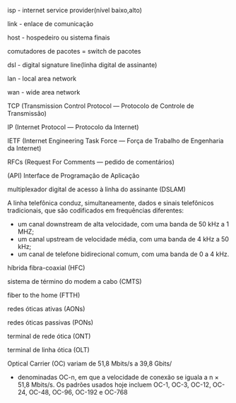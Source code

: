 isp - internet service provider(nível baixo,alto)

link - enlace de comunicação

host - hospedeiro ou sistema finais

comutadores de pacotes = switch de pacotes

dsl - digital signature line(linha digital de assinante)

lan - local area network

wan - wide area network

TCP (Transmission Control Protocol — Protocolo de Controle de Transmissão) 

IP (Internet Protocol — Protocolo da Internet)

IETF (Internet Engineering Task Force — Força
de Trabalho de Engenharia da Internet)

RFCs (Request For Comments — pedido de comentários)

(API) Interface de Programação de Aplicação 

multiplexador digital de acesso à linha do assinante (DSLAM)

A linha telefônica conduz, simultaneamente, dados e sinais telefônicos tradicionais, que são codificados em
frequências diferentes:
 -	 um canal downstream de alta velocidade, com uma banda de 50 kHz a 1 MHZ;
 -	 um canal upstream de velocidade média, com uma banda de 4 kHz a 50 kHz;
 -	 um canal de telefone bidirecional comum, com uma banda de 0 a 4 kHz.

híbrida fibra-coaxial (HFC)

sistema de término do modem a cabo (CMTS)

fiber to the home (FTTH)

redes óticas ativas (AONs)

redes óticas passivas (PONs)

terminal de rede ótica (ONT)

terminal de linha ótica (OLT)

 Optical Carrier (OC) variam de 51,8 Mbits/s a 39,8 Gbits/
  - denominadas OC-n, em que a velocidade de conexão se
iguala a n × 51,8 Mbits/s. Os padrões usados hoje incluem OC-1, OC-3, OC-12, OC-24, OC-48, OC-96, OC-192
e OC-768


 

